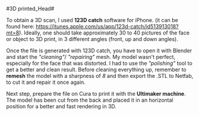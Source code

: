 #3D printed_Head#

To obtain a 3D scan, I used **123D catch** software for iPhone. (it can be found here: https://itunes.apple.com/us/app/123d-catch/id513913018?mt=8). Ideally, one should take approximately 30 to 40 pictures of the face or object to 3D print, in 3 different angles (front, up and down angles). 

Once the file is generated with 123D catch, you have to open it with Blender and start the *"cleaning"*/ *"repairing"* mesh. My model wasn't perfect, especially for the face that was distorted. I had to use the *"polishing"* tool to get a better and clean result. Before cleaning everything up, remember to **remesh** the model with a sharpness of *8* and then export the .STL to Netfab, to cut it and repair it once again. 

Next step, prepare the file on Cura to print it with the **Ultimaker machine**. The model has been cut from the back and placed it in an horizontal position for a better and fast rendering in 3D.
